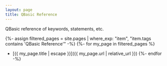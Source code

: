 ```yaml
---
layout: page
title: QBasic Reference
---
```


QBasic reference of keywords, statements, etc.

{%- assign filtered_pages = site.pages | where_exp: "item", "item.tags contains 'QBasic Reference'" -%}
{%- for my_page in filtered_pages %}
- [{{ my_page.title | escape }}]({{ my_page.url | relative_url }})
{%- endfor -%}
